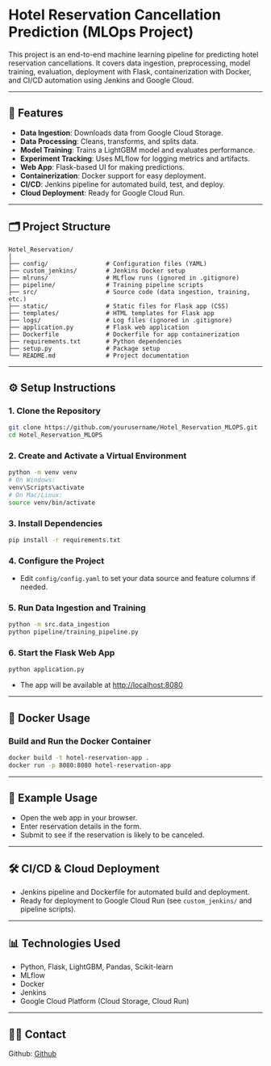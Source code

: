 # Hotel Reservation Cancellation Prediction (MLOps Project)

This project is an end-to-end machine learning pipeline for predicting hotel reservation cancellations. It covers data ingestion, preprocessing, model training, evaluation, deployment with Flask, containerization with Docker, and CI/CD automation using Jenkins and Google Cloud.

---

## 🚀 Features

- **Data Ingestion**: Downloads data from Google Cloud Storage.
- **Data Processing**: Cleans, transforms, and splits data.
- **Model Training**: Trains a LightGBM model and evaluates performance.
- **Experiment Tracking**: Uses MLflow for logging metrics and artifacts.
- **Web App**: Flask-based UI for making predictions.
- **Containerization**: Docker support for easy deployment.
- **CI/CD**: Jenkins pipeline for automated build, test, and deploy.
- **Cloud Deployment**: Ready for Google Cloud Run.

---

## 🗂️ Project Structure

```
Hotel_Reservation/
│
├── config/                # Configuration files (YAML)
├── custom_jenkins/        # Jenkins Docker setup
├── mlruns/                # MLflow runs (ignored in .gitignore)
├── pipeline/              # Training pipeline scripts
├── src/                   # Source code (data ingestion, training, etc.)
├── static/                # Static files for Flask app (CSS)
├── templates/             # HTML templates for Flask app
├── logs/                  # Log files (ignored in .gitignore)
├── application.py         # Flask web application
├── Dockerfile             # Dockerfile for app containerization
├── requirements.txt       # Python dependencies
├── setup.py               # Package setup
└── README.md              # Project documentation
```

---

## ⚙️ Setup Instructions

### 1. Clone the Repository

```bash
git clone https://github.com/yourusername/Hotel_Reservation_MLOPS.git
cd Hotel_Reservation_MLOPS
```

### 2. Create and Activate a Virtual Environment

```bash
python -m venv venv
# On Windows:
venv\Scripts\activate
# On Mac/Linux:
source venv/bin/activate
```

### 3. Install Dependencies

```bash
pip install -r requirements.txt
```

### 4. Configure the Project

- Edit `config/config.yaml` to set your data source and feature columns if needed.

### 5. Run Data Ingestion and Training

```bash
python -m src.data_ingestion
python pipeline/training_pipeline.py
```

### 6. Start the Flask Web App

```bash
python application.py
```
- The app will be available at [http://localhost:8080](http://localhost:8080)

---

## 🐳 Docker Usage

### Build and Run the Docker Container

```bash
docker build -t hotel-reservation-app .
docker run -p 8080:8080 hotel-reservation-app
```

---

## 🧪 Example Usage

- Open the web app in your browser.
- Enter reservation details in the form.
- Submit to see if the reservation is likely to be canceled.

---

## 🛠️ CI/CD & Cloud Deployment

- Jenkins pipeline and Dockerfile for automated build and deployment.
- Ready for deployment to Google Cloud Run (see `custom_jenkins/` and pipeline scripts).

---

## 📊 Technologies Used

- Python, Flask, LightGBM, Pandas, Scikit-learn
- MLflow
- Docker
- Jenkins
- Google Cloud Platform (Cloud Storage, Cloud Run)

---



## 🙋‍♂️ Contact

Github: [Github](https://github.com/Jibin6713)
